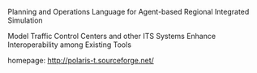 Planning and Operations Language for Agent-based Regional Integrated Simulation

Model Traffic Control Centers and other ITS Systems
Enhance Interoperability among Existing Tools

homepage: http://polaris-t.sourceforge.net/